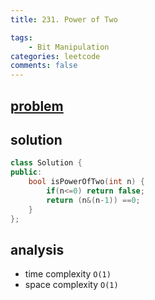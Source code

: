 ```yaml
---
title: 231. Power of Two

tags:  
    - Bit Manipulation
categories: leetcode
comments: false
---
```


## [problem](https://leetcode.com/problems/power-of-two/)

## solution

```c++
class Solution {
public:
    bool isPowerOfTwo(int n) {
        if(n<=0) return false;
        return (n&(n-1)) ==0;
    }
};
```

## analysis
- time complexity `O(1)`
- space complexity `O(1)`

